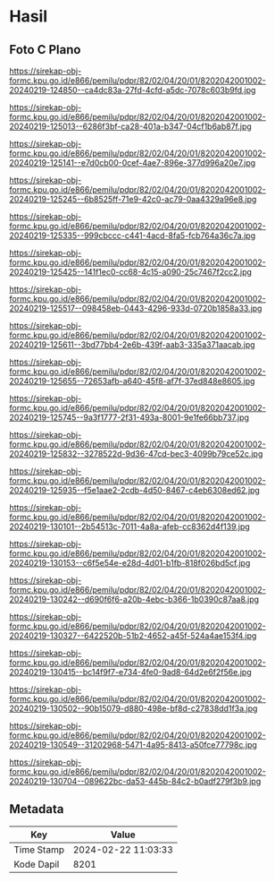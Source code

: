 # Hasil

## Foto C Plano

https://sirekap-obj-formc.kpu.go.id/e866/pemilu/pdpr/82/02/04/20/01/8202042001002-20240219-124850--ca4dc83a-27fd-4cfd-a5dc-7078c603b9fd.jpg

https://sirekap-obj-formc.kpu.go.id/e866/pemilu/pdpr/82/02/04/20/01/8202042001002-20240219-125013--6286f3bf-ca28-401a-b347-04cf1b6ab87f.jpg

https://sirekap-obj-formc.kpu.go.id/e866/pemilu/pdpr/82/02/04/20/01/8202042001002-20240219-125141--e7d0cb00-0cef-4ae7-896e-377d996a20e7.jpg

https://sirekap-obj-formc.kpu.go.id/e866/pemilu/pdpr/82/02/04/20/01/8202042001002-20240219-125245--6b8525ff-71e9-42c0-ac79-0aa4329a96e8.jpg

https://sirekap-obj-formc.kpu.go.id/e866/pemilu/pdpr/82/02/04/20/01/8202042001002-20240219-125335--999cbccc-c441-4acd-8fa5-fcb764a36c7a.jpg

https://sirekap-obj-formc.kpu.go.id/e866/pemilu/pdpr/82/02/04/20/01/8202042001002-20240219-125425--141f1ec0-cc68-4c15-a090-25c7467f2cc2.jpg

https://sirekap-obj-formc.kpu.go.id/e866/pemilu/pdpr/82/02/04/20/01/8202042001002-20240219-125517--098458eb-0443-4296-933d-0720b1858a33.jpg

https://sirekap-obj-formc.kpu.go.id/e866/pemilu/pdpr/82/02/04/20/01/8202042001002-20240219-125611--3bd77bb4-2e6b-439f-aab3-335a371aacab.jpg

https://sirekap-obj-formc.kpu.go.id/e866/pemilu/pdpr/82/02/04/20/01/8202042001002-20240219-125655--72653afb-a640-45f8-af7f-37ed848e8605.jpg

https://sirekap-obj-formc.kpu.go.id/e866/pemilu/pdpr/82/02/04/20/01/8202042001002-20240219-125745--9a3f1777-2f31-493a-8001-9e1fe66bb737.jpg

https://sirekap-obj-formc.kpu.go.id/e866/pemilu/pdpr/82/02/04/20/01/8202042001002-20240219-125832--3278522d-9d36-47cd-bec3-4099b79ce52c.jpg

https://sirekap-obj-formc.kpu.go.id/e866/pemilu/pdpr/82/02/04/20/01/8202042001002-20240219-125935--f5e1aae2-2cdb-4d50-8467-c4eb6308ed62.jpg

https://sirekap-obj-formc.kpu.go.id/e866/pemilu/pdpr/82/02/04/20/01/8202042001002-20240219-130101--2b54513c-7011-4a8a-afeb-cc8362d4f139.jpg

https://sirekap-obj-formc.kpu.go.id/e866/pemilu/pdpr/82/02/04/20/01/8202042001002-20240219-130153--c6f5e54e-e28d-4d01-b1fb-818f026bd5cf.jpg

https://sirekap-obj-formc.kpu.go.id/e866/pemilu/pdpr/82/02/04/20/01/8202042001002-20240219-130242--d690f6f6-a20b-4ebc-b366-1b0390c87aa8.jpg

https://sirekap-obj-formc.kpu.go.id/e866/pemilu/pdpr/82/02/04/20/01/8202042001002-20240219-130327--6422520b-51b2-4652-a45f-524a4ae153f4.jpg

https://sirekap-obj-formc.kpu.go.id/e866/pemilu/pdpr/82/02/04/20/01/8202042001002-20240219-130415--bc14f9f7-e734-4fe0-9ad8-64d2e6f2f56e.jpg

https://sirekap-obj-formc.kpu.go.id/e866/pemilu/pdpr/82/02/04/20/01/8202042001002-20240219-130502--90b15079-d880-498e-bf8d-c27838dd1f3a.jpg

https://sirekap-obj-formc.kpu.go.id/e866/pemilu/pdpr/82/02/04/20/01/8202042001002-20240219-130549--31202968-5471-4a95-8413-a50fce77798c.jpg

https://sirekap-obj-formc.kpu.go.id/e866/pemilu/pdpr/82/02/04/20/01/8202042001002-20240219-130704--089622bc-da53-445b-84c2-b0adf279f3b9.jpg


## Metadata

| Key        | Value               |
| ---------- | ------------------- |
| Time Stamp | 2024-02-22 11:03:33 |
| Kode Dapil | 8201                |



